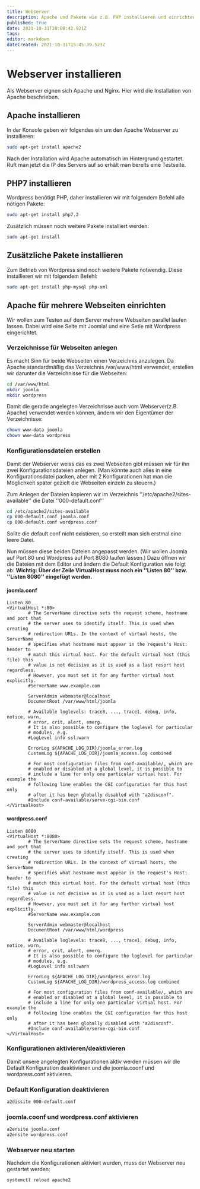```yaml
---
title: Webserver
description: Apache und Pakete wie z.B. PHP installieren und einrichten.
published: true
date: 2021-10-31T20:08:42.921Z
tags: 
editor: markdown
dateCreated: 2021-10-31T15:45:39.523Z
---
```


# Webserver installieren

Als Webserver eignen sich Apache und Nginx.
Hier wird die Installation von Apache beschrieben.

## Apache installieren
In der Konsole geben wir folgendes ein um den Apache Webserver zu installieren:
```bash
sudo apt-get install apache2
```
Nach der Installation wird Apache automatisch im Hintergrund gestartet.
Ruft man jetzt die IP des Servers auf so erhält man bereits eine Testseite.

## PHP7 installieren
Wordpress benötigt PHP, daher installieren wir mit folgendem Befehl alle nötigen Pakete:
```bash
sudo apt-get install php7.2
```

Zusätzlich müssen noch weitere Pakete installiert werden:
```bash
sudo apt-get install
```

## Zusätzliche Pakete installieren
Zum Betrieb von Wordpress sind noch weitere Pakete notwendig.
Diese installieren wir mit folgendem Befehl:
```bash
sudo apt-get install php-mysql php-xml
````

## Apache für mehrere Webseiten einrichten

Wir wollen zum Testen auf dem Server mehrere Webseiten parallel laufen lassen.
Dabei wird eine Seite mit Joomla! und eine Setie mit Wordpress eingerichtet.

### Verzeichnisse für Webseiten anlegen
Es macht Sinn für beide Webseiten einen Verzeichnis anzulegen.
Da Apache standardmäßig das Verzeichnis /var/www/html verwendet, erstellen wir darunter die Verzeichnisse für die Webseiten:
```bash
cd /var/www/html
mkdir joomla
mkdir wordpress
```
Damit die gerade angelegten Verzeichnisse auch vom Webserver(z.B. Apache) verwendet werden können, ändern wir den Eigentümer der Verzeichnisse:
```bash
chown www-data joomla
chown www-data wordpress
```

### Konfigurationsdateien erstellen
Damit der Webserver weiss das es zwei Webseiten gibt müssen wir für ihn zwei Konfigurationsdateien anlegen. (Man könnte auch alles in eine Konfigurationsdatei packen, aber mit 2 Konfigurationen hat man die Möglichkeit später gezielt die Webseiten einzeln zu steuern.)

Zum Anlegen der Dateien kopieren wir im Verzeichnis ''/etc/apache2/sites-available'' die Datei ''000-default.conf''
```bash
cd /etc/apache2/sites-available
cp 000-default.conf joomla.conf
cp 000-default.conf wordpress.conf
```
Sollte die default conf nicht existieren, so erstellt man sich erstmal eine leere Datei. 

Nun müssen diese beiden Dateien angepasst werden. 
(Wir wollen Joomla auf Port 80 und Wordpress auf Port 8080 laufen lassen.)
Dazu öffnen wir die Dateien mit dem Editor und ändern die Default Konfiguration wie folgt ab:
**Wichtig: Über der Zeile VirtualHost muss noch ein ''Listen 80'' bzw. ''Listen 8080'' eingefügt werden.**
#### joomla.conf
```
Listen 80
<VirtualHost *:80>
        # The ServerName directive sets the request scheme, hostname and port that
        # the server uses to identify itself. This is used when creating
        # redirection URLs. In the context of virtual hosts, the ServerName
        # specifies what hostname must appear in the request's Host: header to
        # match this virtual host. For the default virtual host (this file) this
        # value is not decisive as it is used as a last resort host regardless.
        # However, you must set it for any further virtual host explicitly.
        #ServerName www.example.com

        ServerAdmin webmaster@localhost
        DocumentRoot /var/www/html/joomla

        # Available loglevels: trace8, ..., trace1, debug, info, notice, warn,
        # error, crit, alert, emerg.
        # It is also possible to configure the loglevel for particular
        # modules, e.g.
        #LogLevel info ssl:warn

        ErrorLog ${APACHE_LOG_DIR}/joomla_error.log
        CustomLog ${APACHE_LOG_DIR}/joomla_access.log combined

        # For most configuration files from conf-available/, which are
        # enabled or disabled at a global level, it is possible to
        # include a line for only one particular virtual host. For example the
        # following line enables the CGI configuration for this host only
        # after it has been globally disabled with "a2disconf".
        #Include conf-available/serve-cgi-bin.conf
</VirtualHost>
```

#### wordpress.conf
```
Listen 8080
<VirtualHost *:8080>
        # The ServerName directive sets the request scheme, hostname and port that
        # the server uses to identify itself. This is used when creating
        # redirection URLs. In the context of virtual hosts, the ServerName
        # specifies what hostname must appear in the request's Host: header to
        # match this virtual host. For the default virtual host (this file) this
        # value is not decisive as it is used as a last resort host regardless.
        # However, you must set it for any further virtual host explicitly.
        #ServerName www.example.com

        ServerAdmin webmaster@localhost
        DocumentRoot /var/www/html/wordpress

        # Available loglevels: trace8, ..., trace1, debug, info, notice, warn,
        # error, crit, alert, emerg.
        # It is also possible to configure the loglevel for particular
        # modules, e.g.
        #LogLevel info ssl:warn

        ErrorLog ${APACHE_LOG_DIR}/wordpress_error.log
        CustomLog ${APACHE_LOG_DIR}/wordpress_access.log combined

        # For most configuration files from conf-available/, which are
        # enabled or disabled at a global level, it is possible to
        # include a line for only one particular virtual host. For example the
        # following line enables the CGI configuration for this host only
        # after it has been globally disabled with "a2disconf".
        #Include conf-available/serve-cgi-bin.conf
</VirtualHost>
```

### Konfigurationen aktivieren/deaktivieren
Damit unsere angelegten Konfigurationen aktiv werden müssen wir die Default Konfiguration deaktivieren und die joomla.coonf und wordpress.conf aktivieren.

### Default Konfiguration deaktivieren
```bash
a2dissite 000-default.conf
```

### joomla.coonf und wordpress.conf aktivieren
```bash
a2ensite joomla.conf
a2ensite wordpress.conf
```

### Webserver neu starten
Nachdem die Konfigurationen aktiviert wurden, muss der Webserver neu gestartet werden:
```bash
systemctl reload apache2
```
